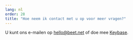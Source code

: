 ```yaml
---
lang: nl
order: 28
title: "Hoe neem ik contact met u op voor meer vragen?"
---
```


U kunt ons e-mailen op [hello@beet.net](mailto:hello@beet.net) of doe mee [Keybase](https://keybase.io/team/beet_network.public).
